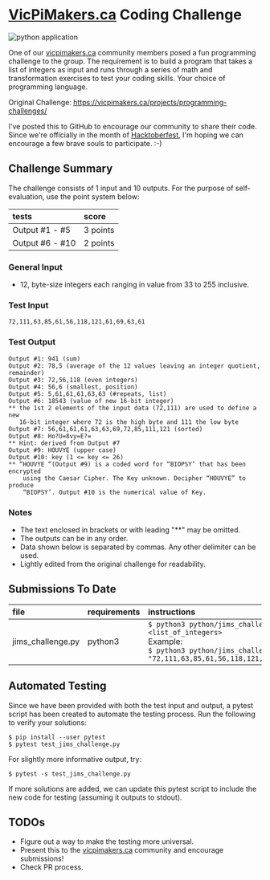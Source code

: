 # [VicPiMakers.ca](https://vicpimakers.ca) Coding Challenge

![python application](https://github.com/netserf/vicpimakers-challenges/workflows/python%20application/badge.svg)

One of our [vicpimakers.ca](https://vicpimakers.ca) community members posed a fun
programming challenge to the group. The requirement is to build a program that takes
a list of integers as input and runs through a series of math and transformation
exercises to test your coding skills. Your choice of programming language.

Original Challenge: https://vicpimakers.ca/projects/programming-challenges/

I've posted this to GitHub to encourage our community to share their code.
Since we're officially in the month of
[Hacktoberfest](https://hacktoberfest.digitalocean.com/), I'm hoping we can
encourage a few brave souls to participate.  :-)

## Challenge Summary
The challenge consists of 1 input and 10 outputs. For the purpose of self-
evaluation, use the point system below:

| tests           | score    |
|:----------------|:---------|
| Output #1 - #5  | 3 points |
| Output #6 - #10 | 2 points |

### General Input
* 12, byte-size integers each ranging in value from 33 to 255 inclusive.

### Test Input
```
72,111,63,85,61,56,118,121,61,69,63,61
```

### Test Output
```
Output #1: 941 (sum)
Output #2: 78,5 (average of the 12 values leaving an integer quotient, remainder)
Output #3: 72,56,118 (even integers)
Output #4: 56,6 (smallest, position)
Output #5: 5,61,61,61,63,63 (#repeats, list)
Output #6: 18543 (value of new 16-bit integer)
** the 1st 2 elements of the input data (72,111) are used to define a new
   16-bit integer where 72 is the high byte and 111 the low byte
Output #7: 56,61,61,61,63,63,69,72,85,111,121 (sorted)
Output #8: Ho?U=8vy=E?=
** Hint: derived from Output #7
Output #9: HOUVYE (upper case)
Output #10: key (1 <= key <= 26)
** “HOUVYE “(Output #9) is a coded word for “BIOPSY’ that has been encrypted
    using the Caesar Cipher. The Key unknown. Decipher “HOUVYE” to produce
    “BIOPSY’. Output #10 is the numerical value of Key.
```

### Notes
* The text enclosed in brackets or with leading "**" may be omitted.
* The outputs can be in any order.
* Data shown below is separated by commas. Any other delimiter can be used.
* Lightly edited from the original challenge for readability.

## Submissions To Date
| file              | requirements  | instructions            | notes                |
|:------------------|:--------------|:------------------------|:---------------------|
| jims_challenge.py | python3       | `$ python3 python/jims_challenge.py \` <br/> `<list_of_integers>`<br/>Example:<br/> `$ python3 python/jims_challenge.py \` <br/> `"72,111,63,85,61,56,118,121,61,69,63,61"` | complete     |

## Automated Testing
Since we have been provided with both the test input and output, a pytest script
has been created to automate the testing process. Run the following to verify your
solutions:

```
$ pip install --user pytest
$ pytest test_jims_challenge.py
```

For slightly more informative output, try:

```
$ pytest -s test_jims_challenge.py
```

If more solutions are added, we can update this pytest script to include the new
code for testing (assuming it outputs to stdout).

## TODOs
* Figure out a way to make the testing more universal.
* Present this to the [vicpimakers.ca](https://vicpimakers.ca) community and
encourage submissions!
* Check PR process.
